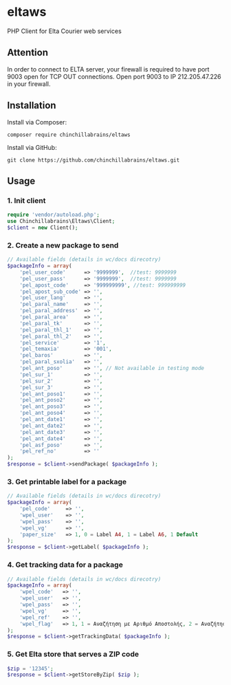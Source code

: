 # eltaws
PHP Client for Elta Courier web services

## Attention
In order to connect to ELTA server, your firewall is required to have port 9003 open for TCP OUT connections.
Open port 9003 to IP 212.205.47.226 in your firewall.

## Installation

Install via Composer:

```
composer require chinchillabrains/eltaws
```

Install via GitHub:

```
git clone https://github.com/chinchillabrains/eltaws.git
```

## Usage

### 1. Init client

```php
require 'vendor/autoload.php';
use Chinchillabrains\Eltaws\Client;
$client = new Client();
```

### 2. Create a new package to send

```php
// Available fields (details in wc/docs direcotry)
$packageInfo = array(
	'pel_user_code'      => '9999999',  //test: 9999999
	'pel_user_pass'      => '9999999',  //test: 9999999
	'pel_apost_code'     => '999999999', //test: 999999999
	'pel_apost_sub_code' => '',
	'pel_user_lang'      => '',
	'pel_paral_name'     => '',
	'pel_paral_address'  => '',
	'pel_paral_area'     => '',
	'pel_paral_tk'       => '',
	'pel_paral_thl_1'    => '',
	'pel_paral_thl_2'    => '',
	'pel_service'        => '1',
	'pel_temaxia'        => '001',
	'pel_baros'          => '',
	'pel_paral_sxolia'   => '',
	'pel_ant_poso'       => '', // Not available in testing mode
	'pel_sur_1'          => '',
	'pel_sur_2'          => '',
	'pel_sur_3'          => '',
	'pel_ant_poso1'      => '',
	'pel_ant_poso2'      => '',
	'pel_ant_poso3'      => '',
	'pel_ant_poso4'      => '',
	'pel_ant_date1'      => '',
	'pel_ant_date2'      => '',
	'pel_ant_date3'      => '',
	'pel_ant_date4'      => '',
	'pel_asf_poso'       => '',
	'pel_ref_no'         => ''
);
$response = $client->sendPackage( $packageInfo );
```

### 3. Get printable label for a package

```php
// Available fields (details in wc/docs direcotry)
$packageInfo = array(
	'pel_code'     => '',
	'wpel_user'    => '',
	'wpel_pass'    => '',
	'wpel_vg'      => '',
	'paper_size'   => 1, 0 = Label A4, 1 = Label A6, 1 Default
);
$response = $client->getLabel( $packageInfo );
```

### 4. Get tracking data for a package

```php
// Available fields (details in wc/docs direcotry)
$packageInfo = array(
	'wpel_code'   => '',
	'wpel_user'   => '',
	'wpel_pass'   => '',
	'wpel_vg'     => '',
	'wpel_ref'    => '',
	'wpel_flag'   => 1, 1 = Αναζήτηση με Αριθμό Αποστολής, 2 = Αναζήτηση με Reference_No, 1 Default
);
$response = $client->getTrackingData( $packageInfo );
```

### 5. Get Elta store that serves a ZIP code

```php
$zip = '12345';
$response = $client->getStoreByZip( $zip );
```
